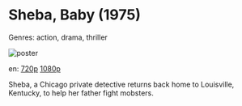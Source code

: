 # Sheba, Baby (1975)

Genres: action, drama, thriller

![poster](http://image.tmdb.org/t/p/w500/hRxpK74AbizKDmYNiupWG3ryNNq.jpg)

en:
  [720p](magnet:?xt=urn:btih:BA362AFDE51C99FBCDA13113BD2F066CEB5DC5E4&tr=udp://glotorrents.pw:6969/announce&tr=udp://tracker.opentrackr.org:1337/announce&tr=udp://torrent.gresille.org:80/announce&tr=udp://tracker.openbittorrent.com:80&tr=udp://tracker.coppersurfer.tk:6969&tr=udp://tracker.leechers-paradise.org:6969&tr=udp://p4p.arenabg.ch:1337&tr=udp://tracker.internetwarriors.net:1337)
  [1080p](magnet:?xt=urn:btih:1AB3D9FCC79F9EF6F39C7504AE5AA4F429F3F6D2&tr=udp://glotorrents.pw:6969/announce&tr=udp://tracker.opentrackr.org:1337/announce&tr=udp://torrent.gresille.org:80/announce&tr=udp://tracker.openbittorrent.com:80&tr=udp://tracker.coppersurfer.tk:6969&tr=udp://tracker.leechers-paradise.org:6969&tr=udp://p4p.arenabg.ch:1337&tr=udp://tracker.internetwarriors.net:1337)
  


Sheba, a Chicago private detective returns back home to Louisville, Kentucky, to help her father fight mobsters.
